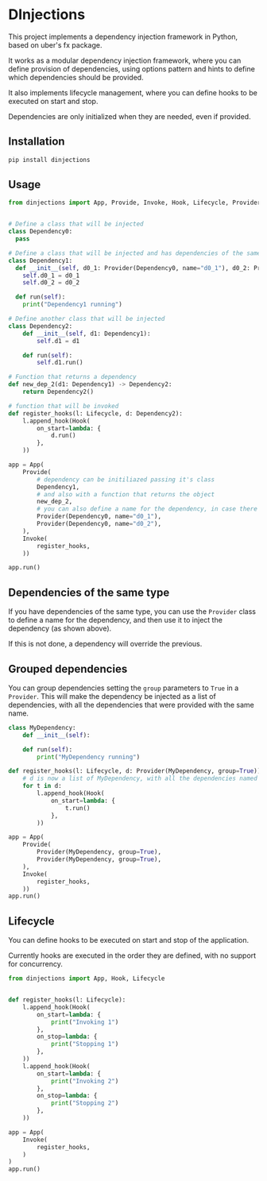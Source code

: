# DInjections

This project implements a dependency injection framework in Python, based on uber's fx package.

It works as a modular dependency injection framework, where you can define provision of dependencies, using options pattern and hints to define which dependencies should be provided.

It also implements lifecycle management, where you can define hooks to be executed on start and stop.

Dependencies are only initialized when they are needed, even if provided.


## Installation

```bash
pip install dinjections
```

## Usage

```python
from dinjections import App, Provide, Invoke, Hook, Lifecycle, Provider


# Define a class that will be injected
class Dependency0:
  pass

# Define a class that will be injected and has dependencies of the same type
class Dependency1:
  def __init__(self, d0_1: Provider(Dependency0, name="d0_1"), d0_2: Provider(Dependency0, name="d0_2")):
    self.d0_1 = d0_1
    self.d0_2 = d0_2

  def run(self):
    print("Dependency1 running")

# Define another class that will be injected
class Dependency2:
    def __init__(self, d1: Dependency1):
        self.d1 = d1

    def run(self):
        self.d1.run()

# Function that returns a dependency
def new_dep_2(d1: Dependency1) -> Dependency2:
    return Dependency2()

# function that will be invoked
def register_hooks(l: Lifecycle, d: Dependency2):
    l.append_hook(Hook(
        on_start=lambda: {
            d.run()
        },
    ))

app = App(
    Provide(
        # dependency can be initiliazed passing it's class
        Dependency1,
        # and also with a function that returns the object
        new_dep_2,
        # you can also define a name for the dependency, in case there is more than one dependency of the same type
        Provider(Dependency0, name="d0_1"),
        Provider(Dependency0, name="d0_2"),
    ),
    Invoke(
        register_hooks,
    ))

app.run()
```


## Dependencies of the same type

If you have dependencies of the same type, you can use the `Provider` class to define a name for the dependency, and then use it to inject the dependency (as shown above).

If this is not done, a dependency will override the previous.


## Grouped dependencies

You can group dependencies setting the `group` parameters to `True` in a `Provider`. This will make the dependency be injected as a list of dependencies, with all the dependencies that were provided with the same name.

```python
class MyDependency:
    def __init__(self):

    def run(self):
        print("MyDependency running")

def register_hooks(l: Lifecycle, d: Provider(MyDependency, group=True)):
    # d is now a list of MyDependency, with all the dependencies named "md" that were provided
    for t in d:
        l.append_hook(Hook(
            on_start=lambda: {
                t.run()
            },
        ))

app = App(
    Provide(
        Provider(MyDependency, group=True),
        Provider(MyDependency, group=True),
    ),
    Invoke(
        register_hooks,
    ))
app.run()
```


## Lifecycle

You can define hooks to be executed on start and stop of the application.

Currently hooks are executed in the order they are defined, with no support for concurrency.

```python 
from dinjections import App, Hook, Lifecycle


def register_hooks(l: Lifecycle):
    l.append_hook(Hook(
        on_start=lambda: {
            print("Invoking 1")
        },
        on_stop=lambda: {
            print("Stopping 1")
        },
    ))
    l.append_hook(Hook(
        on_start=lambda: {
            print("Invoking 2")
        },
        on_stop=lambda: {
            print("Stopping 2")
        },
    ))

app = App(
    Invoke(
        register_hooks,
    )
)
app.run()
```

